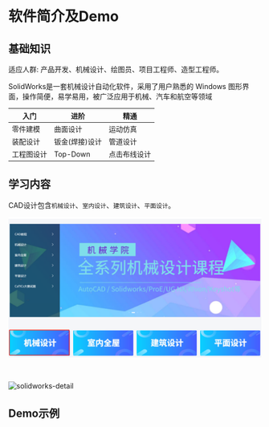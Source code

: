 # 软件简介及Demo  

## 基础知识  

适应人群:  产品开发、机械设计、绘图员、项目工程师、造型工程师。  

SolidWorks是一套机械设计自动化软件，采用了用户熟悉的 Windows 图形界面，操作简便，易学易用，被广泛应用于机械、汽车和航空等领域 

| 入门 | 进阶 |  精通 |
| ---- | ---- | ----- | 
| 零件建模 | 曲面设计 | 运动仿真 | 
| 装配设计 | 钣金(焊接)设计 | 管道设计 |
| 工程图设计 | Top-Down | 点击布线设计 | 




## 学习内容  

CAD设计包含`机械设计`、`室内设计`、`建筑设计`、`平面设计`。    

![design](../../res/images/design.png)  

<br>

![solidworks-detail](../../res/images/solidworks-detail.png)  

## Demo示例  